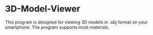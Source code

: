 # 3D-Model-Viewer
This program is designed for viewing 3D models in .obj format on your smartphone. The program supports most materials.
